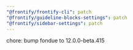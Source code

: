 ```yaml
---
"@frontify/frontify-cli": patch
"@frontify/guideline-blocks-settings": patch
"@frontify/sidebar-settings": patch
---
```


chore: bump fondue to 12.0.0-beta.415
